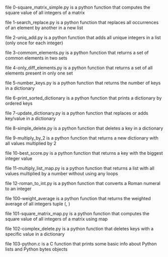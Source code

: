 file 0-square_matrix_simple.py is a python function that computes the square value of all integers of a matrix

file 1-search_replace.py is a python function that replaces all occurrences of an element by another in a new list

file 2-uniq_add.py is a python function that adds all unique integers in a list (only once for each integer)

file 3-commom_elements.py is a python function that returns a set of common elements in two sets

file 4-only_diff_elements.py is a python function that returns a set of all elements present in only one set

file 5-number_keys.py is a python function that returns the number of keys in a dictionary

file 6-print_sorted_dictionary is a python function that prints a dictionary by ordered keys

file 7-update_dictionary.py is a python function that replaces or adds key/value in a dictionary

file 8-simple_delete.py is a python function that deletes a key in a dictionary

file 9-multiply_by_2 is a python function that returns a new dictionary with all values multiplied by 2

file 10-best_score.py is a python function that returns a key with the biggest integer value

file 11-multiply_list_map.py is a python function that returns a list with all values multiplied by a number without using any loops

file 12-roman_to_int.py is a python function that converts a Roman numeral to an integer

file 100-weight_average is a python function that returns the weighted average of all integers tuple (, )

file 101-square_matrix_map.py is a python function that computes the square value of all integers of a matrix using map

file 102-complex_delete.py is a python function that deletes keys with a specific value in a dictionary

file 103-python.c is a C function that prints some basic info about Python lists and Python bytes objects